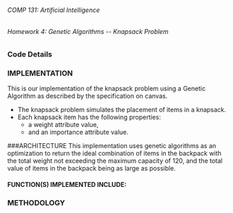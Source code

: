 ###### COMP 131: Artificial Intelligence
###### Homework 4: Genetic Algorithms -- Knapsack Problem

### Code Details

### IMPLEMENTATION
  This is our implementation of the knapsack problem using a Genetic Algorithm
  as described by the specification on canvas.

  * The knapsack problem simulates the placement of items in a knapsack.
  * Each knapsack item has the following properties:
    * a weight attribute value,
    * and an importance attribute value.

###ARCHITECTURE
  This implementation uses genetic algorithms as an optimization to return the ideal combination of items in the backpack with
  the total weight not exceeding the maximum capacity of 120, and the total
  value of items in the backpack being as large as possible.

#### FUNCTION(S) IMPLEMENTED INCLUDE:

### METHODOLOGY
